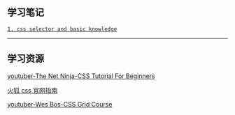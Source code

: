 ## 学习笔记

[`1. css selector and basic knowledge`](content/README.md)

---

## 学习资源

[youtuber-The Net Ninja-CSS Tutorial For Beginners](https://www.youtube.com/watch?v=MlJrAhGVIis&list=PL4cUxeGkcC9gQeDH6xYhmO-db2mhoTSrT&index=16)

[火狐 css 官网指南](https://developer.mozilla.org/zh-CN/docs/Web/CSS/background)

[youtuber-Wes Bos-CSS Grid Course](https://www.youtube.com/watch?v=T-slCsOrLcc&list=PLu8EoSxDXHP5CIFvt9-ze3IngcdAc2xKG)
